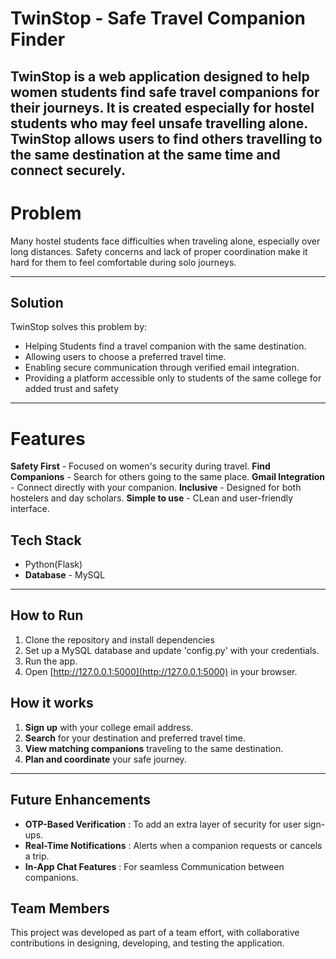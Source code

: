# TwinStop - Safe Travel Companion Finder

**TwinStop** is a web application designed to help women students find safe travel companions for their journeys. It is created especially for hostel students who may feel unsafe travelling alone. TwinStop allows users to find others travelling to the same destination at the same time and connect securely.
---

# Problem

Many hostel students face difficulties when traveling alone, especially over long distances. Safety concerns and lack of proper coordination make it hard for them to feel comfortable during solo journeys.

---
## Solution

TwinStop solves this problem by:
- Helping Students find a travel companion with the same destination.
- Allowing users to choose a preferred travel time.
- Enabling secure communication through verified email integration.
- Providing a platform accessible only to students of the same college for added trust and safety

---
# Features

**Safety First** - Focused on women's security during travel.
**Find Companions** - Search for others going to the same place.
**Gmail Integration** - Connect directly with your companion.
**Inclusive** - Designed for both hostelers and day scholars.
**Simple to use** - CLean and user-friendly interface.

## Tech Stack

- Python(Flask)
- **Database** - MySQL

---

## How to Run
1. Clone the repository and install dependencies
2. Set up a MySQL database and update 'config.py' with your credentials.
3. Run the app.
4. Open [http://127.0.0.1:5000](http://127.0.0.1:5000) in your browser.

## How it works

1. **Sign up** with your college email address.
2. **Search** for your destination and preferred travel time.
3. **View matching companions** traveling to the same destination.
4. **Plan and coordinate** your safe journey.

---
## Future Enhancements

- **OTP-Based Verification** : To add an extra layer of security for user sign-ups.
- **Real-Time Notifications** : Alerts when a companion requests or cancels a trip.
- **In-App Chat Features** : For seamless Communication between companions.

## Team Members

This project was developed as part of a team effort, with collaborative contributions in designing, developing, and testing the application.
